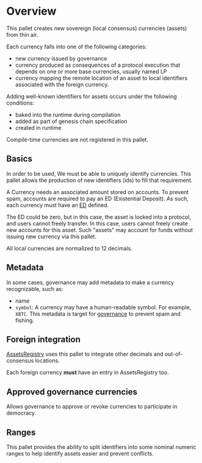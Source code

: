 # Overview

This pallet creates new sovereign (local consensus) currencies (assets) from thin air.

Each currency falls into one of the following categories:

- new currency issued by governance
- currency produced as consequences of a protocol execution that depends on one or more base currencies, usually named LP
- currency mapping the remote location of an asset to local identifiers associated with the foreign currency.


Adding well-known identifiers for assets occurs under the following conditions:

- baked into the runtime during compilation
- added as part of genesis chain specification
- created in runtime

Compile-time currencies are not registered in this pallet.
  
## Basics

In order to be used, We must be able to uniquely identify currencies. This pallet allows the production of new identifiers (ids) to fill that requirement.

A Currency needs an associated amount stored on accounts. To prevent spam, accounts are required to pay an ED (Existential Deposit). As such, each currency must have an [ED](../../docs/0002-rent-deposit.md) defined.

The ED could be zero, but in this case, the asset is locked into a protocol, and users cannot freely transfer.
In this case, users cannot freely create new accounts for this asset.
Such "assets" may account for funds without issuing new currency via this pallet.

All local currencies are normalized to 12 decimals.

## Metadata

In some cases, governance may add metadata to make a currency recognizable, such as:

- name
- `symbol`: A currency may have a human-readable symbol. For example, `XBTC`. This metadata is target for [governance](./governance.md) to prevent spam and fishing.

## Foreign integration

[AssetsRegistry](../assets-registry/README.md) uses this pallet to integrate other decimals and out-of-consensus locations.

Each foreign currency **must** have an entry in AssetsRegistry too.

## Approved governance currencies

Allows governance to approve or revoke currencies to participate in democracy.

## Ranges

This pallet provides the ability to split identifiers into some nominal numeric ranges to help identify assets easier and prevent conflicts.
